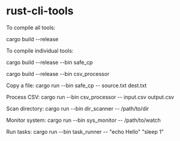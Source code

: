 # rust-cli-tools


To compile all tools:

  cargo build --release

To compile individual tools: 

  cargo build --release --bin safe_cp
  
  cargo build --release --bin csv_processor


Copy a file:  cargo run --bin safe_cp -- source.txt dest.txt

Process CSV:  cargo run --bin csv_processor -- input.csv output.csv

Scan directory:  cargo run --bin dir_scanner -- /path/to/dir

Monitor system:  cargo run --bin sys_monitor -- /path/to/watch

Run tasks:  cargo run --bin task_runner -- "echo Hello" "sleep 1"
     
